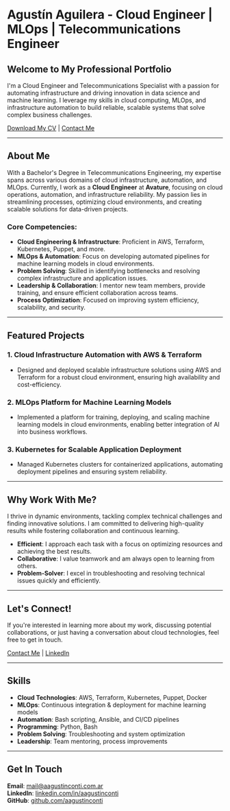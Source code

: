 # Agustín Aguilera - Cloud Engineer | MLOps | Telecommunications Engineer

## Welcome to My Professional Portfolio

I'm a Cloud Engineer and Telecommunications Specialist with a passion for automating infrastructure and driving innovation in data science and machine learning. I leverage my skills in cloud computing, MLOps, and infrastructure automation to build reliable, scalable systems that solve complex business challenges.

[Download My CV](https://aagustinconti.com.ar/download) | [Contact Me](mailto:mail@aagustinconti.com.ar?subject=I%20want%20to%20contact%20you%20%7C%20aagustinconti.com.ar&body=Hi%20Agustin!%20I'm%20reaching%20you%20via%20your%20web-page.%20)

---

## About Me

With a Bachelor's Degree in Telecommunications Engineering, my expertise spans across various domains of cloud infrastructure, automation, and MLOps. Currently, I work as a **Cloud Engineer** at **Avature**, focusing on cloud operations, automation, and infrastructure reliability. My passion lies in streamlining processes, optimizing cloud environments, and creating scalable solutions for data-driven projects.

### Core Competencies:
- **Cloud Engineering & Infrastructure**: Proficient in AWS, Terraform, Kubernetes, Puppet, and more.
- **MLOps & Automation**: Focus on developing automated pipelines for machine learning models in cloud environments.
- **Problem Solving**: Skilled in identifying bottlenecks and resolving complex infrastructure and application issues.
- **Leadership & Collaboration**: I mentor new team members, provide training, and ensure efficient collaboration across teams.
- **Process Optimization**: Focused on improving system efficiency, scalability, and security.

---

## Featured Projects

### 1. **Cloud Infrastructure Automation with AWS & Terraform**
   - Designed and deployed scalable infrastructure solutions using AWS and Terraform for a robust cloud environment, ensuring high availability and cost-efficiency.

### 2. **MLOps Platform for Machine Learning Models**
   - Implemented a platform for training, deploying, and scaling machine learning models in cloud environments, enabling better integration of AI into business workflows.

### 3. **Kubernetes for Scalable Application Deployment**
   - Managed Kubernetes clusters for containerized applications, automating deployment pipelines and ensuring system reliability.

---

## Why Work With Me?

I thrive in dynamic environments, tackling complex technical challenges and finding innovative solutions. I am committed to delivering high-quality results while fostering collaboration and continuous learning.

- **Efficient**: I approach each task with a focus on optimizing resources and achieving the best results.
- **Collaborative**: I value teamwork and am always open to learning from others.
- **Problem-Solver**: I excel in troubleshooting and resolving technical issues quickly and efficiently.

---

## Let's Connect!

If you're interested in learning more about my work, discussing potential collaborations, or just having a conversation about cloud technologies, feel free to get in touch.

[Contact Me](mailto:mail@aagustinconti.com.ar?subject=I%20want%20to%20contact%20you%20%7C%20aagustinconti.com.ar&body=Hi%20Agustin!%20I'm%20reaching%20you%20via%20your%20web-page.%20) | [LinkedIn](https://linkedin.com/in/aagustinconti)

---

## Skills

- **Cloud Technologies**: AWS, Terraform, Kubernetes, Puppet, Docker
- **MLOps**: Continuous integration & deployment for machine learning models
- **Automation**: Bash scripting, Ansible, and CI/CD pipelines
- **Programming**: Python, Bash
- **Problem Solving**: Troubleshooting and system optimization
- **Leadership**: Team mentoring, process improvements

---

## Get In Touch

**Email**: [mail@aagustinconti.com.ar](mailto:mail@aagustinconti.com.ar)  
**LinkedIn**: [linkedin.com/in/aagustinconti](https://linkedin.com/in/aagustinconti)  
**GitHub**: [github.com/aagustinconti](https://github.com/aagustinconti)
